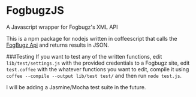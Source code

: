 FogbugzJS
=========

A Javascript wrapper for Fogbugz's XML API


This is a npm package for nodejs written in coffeescript that calls the [FogBugz Api](http://help.fogcreek.com/8202/xml-api)
and returns results in JSON.

###Testing
If you want to test any of the written functions, edit `lib/test/settings.js` with the provided credentials to a Fogbugz site, edit `test.coffee` with the whatever functions you want to edit, compile it using `coffee --compile --output lib/test test/` and then run `node test.js`.

I will be adding a Jasmine/Mocha test suite in the future.
